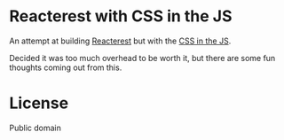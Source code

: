 # Reacterest with CSS in the JS

An attempt at building [Reacterest](https://github.com/jaxbot/reacterest) but with the [CSS in the JS](https://speakerdeck.com/vjeux/react-css-in-js).

Decided it was too much overhead to be worth it, but there are some fun thoughts coming out from this.

# License

Public domain

